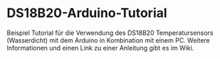 # DS18B20-Arduino-Tutorial
Beispiel Tutorial für die Verwendung des DS18B20 Temperatursensors (Wasserdicht) mit dem Arduino in Kombination mit einem PC.
Weitere Informationen und einen Link zu einer Anleitung gibt es im Wiki.
